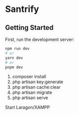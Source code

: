 # Santrify

## Getting Started

First, run the development server:

```bash
npm run dev
# or
yarn dev
# or
pnpm dev
```
1. composer install
2. php artisan key:generate  
3. php artisan cache:clear
4. php artisan migrate
5. php artisan serve

Start Laragon/XAMPP
